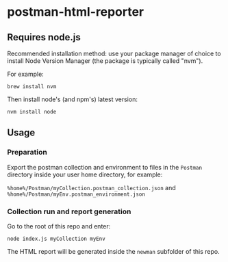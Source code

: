 # postman-html-reporter

## Requires node.js

Recommended installation method: use your package manager of choice to install Node Version Manager (the package is typically called "nvm").

For example:

`brew install nvm`

Then install node's (and npm's) latest version:

`nvm install node`

## Usage

### Preparation

Export the postman collection and environment to files in the `Postman` directory inside your user home directory, for example:

`%home%/Postman/myCollection.postman_collection.json` and `%home%/Postman/myEnv.postman_environment.json`

### Collection run and report generation

Go to the root of this repo and enter:

`node index.js myCollection myEnv`

The HTML report will be generated inside the `newman` subfolder of this repo.
